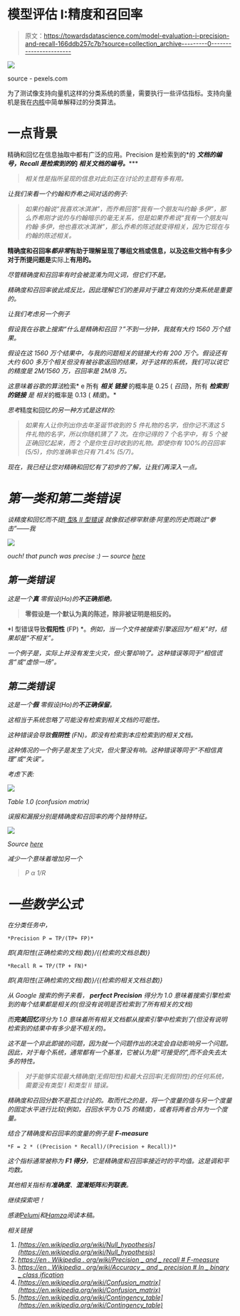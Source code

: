 # 模型评估 I:精度和召回率

> 原文：<https://towardsdatascience.com/model-evaluation-i-precision-and-recall-166ddb257c7b?source=collection_archive---------0----------------------->

![](img/421ce8d9845dbd4d04a2fa14f96182e2.png)

source - pexels.com

为了测试像支持向量机这样的分类系统的质量，需要执行一些评估指标。支持向量机是我在[内核](https://medium.com/@tejumadeafonja/kernel-function-6f1d2be6091#.aya90wkoe)中简单解释过的分类算法。

# 一点背景

精确和回忆在信息抽取中都有广泛的应用。Precision 是检索到的*的 ***文档的编号，Recall 是检索到的*的 ***相关文档的编号。********

> *相关性是指所呈现的信息对此刻正在讨论的主题有多有用。*

*让我们来看一个约翰和乔希之间对话的例子:*

> *如果约翰说“我喜欢冰淇淋”，而乔希回答“我有一个朋友叫约翰·多伊”，那么乔希刚才说的与约翰暗示的毫无关系，但是如果乔希说“我有一个朋友叫约翰·多伊，他也喜欢冰淇淋”，那么乔希的陈述就变得相关，因为它现在与约翰的陈述相关。*

**精确度和召回率*都非常*有助于理解呈现了哪组文档或信息，以及这些文档中有多少对于所提问题是**实际上**有用的。**

*尽管精确度和召回率有时会被混淆为同义词，但它们不是。*

*精确度和召回率彼此成反比，因此理解它们的差异对于建立有效的分类系统是重要的。*

*让我们考虑另一个例子*

*假设我在谷歌上搜索“什么是精确和召回？”不到一分钟，我就有大约 1560 万个结果。*

*假设在这 1560 万个结果中，与我的问题相关的链接大约有 200 万个。假设还有大约 600 多万个相关但没有被谷歌返回的结果，对于这样的系统，我们可以说它的精度是 2M/1560 万，召回率是 2M/8 万。*

*这意味着谷歌的算法*检索* e 所有 ***相关* *链接*** 的概率是 0.25 ( *召回*)，所有 ***检索到的链接*** *是* *相关*的概率是 0.13 ( *精度*)。*

*思考*精度和回忆*的另一种方式是这样的:*

> *如果有人让你列出你去年圣诞节收到的 5 件礼物的名字，但你记不清这 5 件礼物的名字，所以你随机猜了 7 次。在你记得的 7 个名字中，有 5 个被正确回忆起来，而 2 个是你生日时收到的礼物。即使你有 100%的召回率(5/5)，你的准确率也只有 71.4% (5/7)。*

*现在，我已经让您对精确和回忆有了初步的了解，让我们再深入一点。*

# *第一类和第二类错误*

*谈精度和回忆而不提[*I 型& II 型错误*](https://en.wikipedia.org/wiki/Type_I_and_type_II_errors) *就像叙述穆罕默德·阿里的历史而跳过“拳击”——我**

*![](img/470a7f704165d04c11eed83e3753e159.png)*

*ouch! that punch was precise :) — source [here](https://www.google.com/url?sa=i&rct=j&q=&esrc=s&source=images&cd=&cad=rja&uact=8&ved=0ahUKEwj3sobt6bfRAhXJO1AKHcCOBroQjRwIBw&url=http%3A%2F%2Fpiximus.net%2Fcelebrities%2Fmohammed-ali&psig=AFQjCNFQ37PwjWLZUlG0zV7MrIoH5XGvsg&ust=1484146264449681)*

## *第一类错误*

*这是一个**真** *零假设(Ho)的**不正确拒绝**。**

> ****零假设是一个默认为真的陈述，除非被证明是相反的。****

*I 型错误导致**假阳性** (FP) *。*例如，当一个文件被搜索引擎返回为“相关”时，结果却是“不相关”。*

*一个例子是，实际上并没有发生火灾，但火警却响了。这种错误等同于“相信谎言”或“虚惊一场”。*

## *第二类错误*

*这是一个**假** *零假设(Ho)的**不正确保留**。**

*这相当于系统忽略了可能没有检索到相关文档的可能性。*

*这种错误会导致**假阴性** (FN)。即没有检索到本应检索到的相关文档。*

*这种情况的一个例子是发生了火灾，但火警没有响。这种错误等同于“不相信真理”或“失误”。*

*考虑下表:*

*![](img/ea2c45a837a6663ff9602fed467509f9.png)*

*Table 1.0 (confusion matrix)*

*误报和漏报分别是精确度和召回率的两个独特特征。*

*![](img/e0ebd37332ccbecae065bf6ca43cf896.png)*

*Source [here](http://faxo.com/pregnant-or-not-false-positive-vs-false-negative-70351)*

*减少一个意味着增加另一个*

> *P α 1/R*

# *一些数学公式*

*在分类任务中，*

```
*Precision P = TP/(TP+ FP)*
```

*即{真阳性(正确检索的文档)数)}/{(检索的文档总数)}*

```
*Recall R = TP/(TP + FN)*
```

*即{真阳性(正确检索的文档)数)}/{(检索的相关文档总数)}*

*从 Google 搜索的例子来看， **perfect Precision** 得分为 1.0 意味着搜索引擎检索到的每个结果都是相关的(但没有说明是否检索到了所有相关的文档)*

*而**完美回忆**得分为 1.0 意味着所有相关文档都从搜索引擎中检索到了(但没有说明检索到的结果中有多少是不相关的)。*

*这不是一个非此即彼的问题，因为就一个问题作出的决定会自动影响另一个问题。因此，对于每个系统，通常都有一个基准，它被认为是“可接受的”,而不会失去太多的特性。*

> *对于能够实现最大精确度(无假阳性)和最大召回率(无假阴性)的任何系统，需要没有类型 I 和类型 II 错误。*

*精确度和召回分数不是孤立讨论的。取而代之的是，将一个度量的值与另一个度量的固定水平进行比较(例如，召回水平为 0.75 的精度)，或者将两者合并为一个度量。*

*结合了精确度和召回率的度量的例子是 ***F-measure****

```
*F = 2 * ((Precision * Recall)/(Precision + Recall))*
```

*这个指标通常被称为 **F1 得分**，它是精确度和召回率接近时的平均值。这是调和平均数。*

*其他相关指标有**准确度**、**混淆矩阵**和**列联表**。*

*继续探索吧！*

**感谢*[*Pelumi*](https://medium.com/u/db00622f19c5?source=post_page-----166ddb257c7b--------------------------------)*和*[*Hamza*](https://medium.com/u/6adf4944f581?source=post_page-----166ddb257c7b--------------------------------)*阅读本稿。**

*相关链接*

1.  *[https://en.wikipedia.org/wiki/Null_hypothesis](https://en.wikipedia.org/wiki/Null_hypothesis)*
2.  *[https://en . Wikipedia . org/wiki/Precision _ and _ recall # F-measure](https://en.wikipedia.org/wiki/Precision_and_recall#F-measure)*
3.  *[https://en . Wikipedia . org/wiki/Accuracy _ and _ precision # In _ binary _ class ification](https://en.wikipedia.org/wiki/Accuracy_and_precision#In_binary_classification)*
4.  *[https://en.wikipedia.org/wiki/Confusion_matrix](https://en.wikipedia.org/wiki/Confusion_matrix)*
5.  *[https://en.wikipedia.org/wiki/Contingency_table](https://en.wikipedia.org/wiki/Contingency_table)*